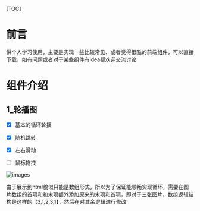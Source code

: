 [TOC]

#  前言

供个人学习使用，主要是实现一些比较常见、或者觉得很酷的前端组件，可以直接下载，如有问题或者对于某些组件有idea都欢迎交流讨论



#  组件介绍

##  1_轮播图

- [x] 基本的循环轮播

- [x] 随机跳转
- [x] 左右滑动
- [ ] 鼠标拖拽

![images](https://github.com/IndexHibiki/react-frontend-demo-study/blob/master/show/1_%E8%BD%AE%E6%92%AD%E5%9B%BE_show.gif?raw=true)

由于展示到html貌似只能是数组形式，所以为了保证能顺畅实现循环，需要在图片数组的首项和和末项额外添加原来的末项和首项，即对于三张图片，数组逻辑结构是这样的【3,1,2,3,1】，然后在对其余逻辑进行修改

